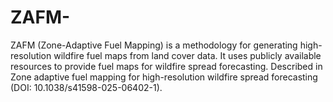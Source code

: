 # ZAFM-
ZAFM (Zone-Adaptive Fuel Mapping) is a methodology for generating high-resolution wildfire fuel maps from land cover data. It uses publicly available resources to provide fuel maps for wildfire spread forecasting. Described in Zone adaptive fuel mapping for high-resolution wildfire spread forecasting (DOI: 10.1038/s41598-025-06402-1).
